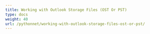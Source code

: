```yaml
---
title: Working with Outlook Storage Files (OST Or PST)
type: docs
weight: 40
url: /pythonnet/working-with-outlook-storage-files-ost-or-pst/
---
```



